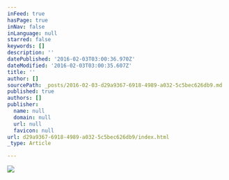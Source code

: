 ```yaml
---
inFeed: true
hasPage: true
inNav: false
inLanguage: null
starred: false
keywords: []
description: ''
datePublished: '2016-02-03T03:00:36.970Z'
dateModified: '2016-02-03T03:00:35.607Z'
title: ''
author: []
sourcePath: _posts/2016-02-03-d29a9367-6918-4989-a032-5c5bec626db9.md
published: true
authors: []
publisher:
  name: null
  domain: null
  url: null
  favicon: null
url: d29a9367-6918-4989-a032-5c5bec626db9/index.html
_type: Article

---
```

![](https://s3-us-west-2.amazonaws.com/the-grid-img/p/14a942c17f42bbd33e1a623a7881f9a24dafae52.jpg)